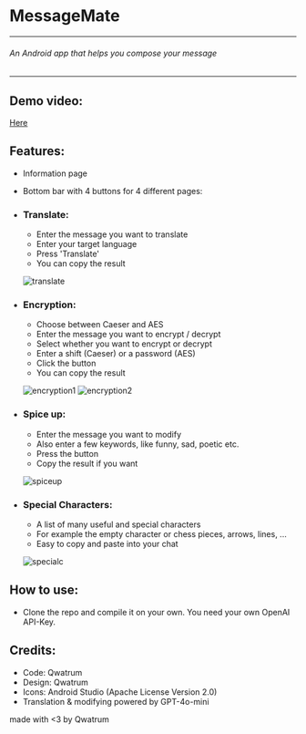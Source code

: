 # MessageMate

---
###### An Android app that helps you compose your message

---

## Demo video:
  [Here](https://cloud-4rrob8juo-hack-club-bot.vercel.app/0messagemate_showcase.mp4)

## Features:
* Information page
* Bottom bar with 4 buttons for 4 different pages:
* ### Translate:
  * Enter the message you want to translate
  * Enter your target language
  * Press 'Translate'
  * You can copy the result
  
  ![translate](https://cloud-9gaykm5k3-hack-club-bot.vercel.app/002.png)

* ### Encryption:
  * Choose between Caeser and AES
  * Enter the message you want to encrypt / decrypt
  * Select whether you want to encrypt or decrypt
  * Enter a shift (Caeser) or a password (AES)
  * Click the button
  * You can copy the result
  
  ![encryption1](https://cloud-4f3hgojle-hack-club-bot.vercel.app/003.png)
  ![encryption2](https://cloud-mrarn89f2-hack-club-bot.vercel.app/004.png)

* ### Spice up:
  * Enter the message you want to modify
  * Also enter a few keywords, like funny, sad, poetic etc.
  * Press the button
  * Copy the result if you want
  
  ![spiceup](https://cloud-iopivg4sz-hack-club-bot.vercel.app/005.png)

* ### Special Characters:
  * A list of many useful and special characters
  * For example the empty character or chess pieces, arrows, lines, ...
  * Easy to copy and paste into your chat
  
  ![specialc](https://cloud-8hhceaz4i-hack-club-bot.vercel.app/006.png)
  

## How to use:
* Clone the repo and compile it on your own. You need your own OpenAI API-Key.

## Credits:
* Code: Qwatrum
* Design: Qwatrum
* Icons: Android Studio (Apache License Version 2.0)
* Translation & modifying powered by GPT-4o-mini


made with <3 by Qwatrum
